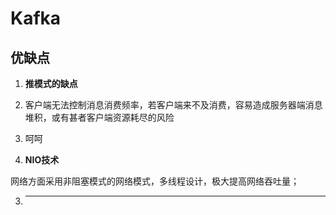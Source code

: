 


# Kafka


## 优缺点

1. **推模式的缺点**

  1. 客户端无法控制消息消费频率，若客户端来不及消费，容易造成服务器端消息堆积，或有甚者客户端资源耗尽的风险

  2. 呵呵

2. **NIO技术** 
  
  网络方面采用非阻塞模式的网络模式，多线程设计，极大提高网络吞吐量；
  
3. ****
